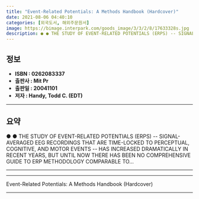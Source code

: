 ```yaml
---
title: "Event-Related Potentials: A Methods Handbook (Hardcover)"
date: 2021-08-06 04:40:10
categories: [외국도서, 해외주문원서]
image: https://bimage.interpark.com/goods_image/3/3/2/8/17633328s.jpg
description: ● ● THE STUDY OF EVENT-RELATED POTENTIALS (ERPS) -- SIGNAL-AVERAGED EEG RECORDINGS THAT ARE TIME-LOCKED TO PERCEPTUAL, COGNITIVE, AND MOTOR EVENTS -- HAS INCR
---
```


## **정보**

- **ISBN : 0262083337**
- **출판사 : Mit Pr**
- **출판일 : 20041101**
- **저자 : Handy, Todd C. (EDT)**

------



## **요약**

●  ●  THE STUDY OF EVENT-RELATED POTENTIALS (ERPS) -- SIGNAL-AVERAGED EEG RECORDINGS THAT ARE TIME-LOCKED TO PERCEPTUAL, COGNITIVE, AND MOTOR EVENTS -- HAS INCREASED DRAMATICALLY IN RECENT YEARS, BUT UNTIL NOW THERE HAS BEEN NO COMPREHENSIVE GUIDE TO ERP METHODOLOGY COMPARABLE TO... 

------



------


Event-Related Potentials: A Methods Handbook (Hardcover) 

------


